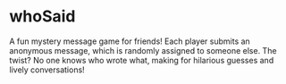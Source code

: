 # whoSaid
A fun mystery message game for friends! Each player submits an anonymous message, which is randomly assigned to someone else. The twist? No one knows who wrote what, making for hilarious guesses and lively conversations!
